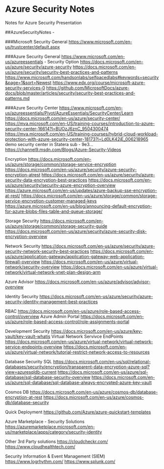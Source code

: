 # Azure Security Notes
Notes for Azure Security Presentation

##AzureSecurityNotes -

###Microsoft Security General
https://www.microsoft.com/en-us/trustcenter/default.aspx

###Azure Security General
https://www.microsoft.com/en-us/azureessentials - Security Option
https://docs.microsoft.com/en-us/azure/security/azure-security
https://docs.microsoft.com/en-us/azure/security/security-best-practices-and-patterns
https://www.microsoft.com/handsonlabs/selfpacedlabs#keywords=security&page=1&sort=Newest
https://www.edx.org/course/microsoft-azure-security-services-0
https://github.com/MicrosoftDocs/azure-docs/blob/master/articles/security/security-best-practices-and-patterns.md

###Azure Security Center
https://www.microsoft.com/en-us/azureessentials/Pivot/AzureEssentials/SecurityCenter/Learn
https://docs.microsoft.com/en-us/azure/security-center/
https://mva.microsoft.com/en-US/training-courses/introduction-to-azure-security-center-16614?l=BUOzJ6znC_9504300474
https://mva.microsoft.com/en-US/training-courses/hybrid-cloud-workload-protection-with-azure-security-center-18173?l=Ld0LK42jE_006218965
demo security center in Statera sub - 9e3...
https://channel9.msdn.com/Blogs/Azure-Security-Videos

Encryption
https://docs.microsoft.com/en-us/azure/storage/common/storage-service-encryption
https://docs.microsoft.com/en-us/azure/security/azure-security-encryption-atrest
https://docs.microsoft.com/en-us/azure/security/azure-security-data-encryption-best-practices
https://docs.microsoft.com/en-us/azure/security/security-azure-encryption-overview
https://azure.microsoft.com/en-us/updates/azure-backup-sse-encryption-at-rest/
https://docs.microsoft.com/en-us/azure/storage/common/storage-service-encryption-customer-managed-keys
https://azure.microsoft.com/en-us/blog/announcing-default-encryption-for-azure-blobs-files-table-and-queue-storage/

Storage Security
https://docs.microsoft.com/en-us/azure/storage/common/storage-security-guide
https://docs.microsoft.com/en-us/azure/security/azure-security-disk-encryption-overview

Network Security
https://docs.microsoft.com/en-us/azure/security/azure-security-network-security-best-practices
https://docs.microsoft.com/en-us/azure/application-gateway/application-gateway-web-application-firewall-overview
https://docs.microsoft.com/en-us/azure/virtual-network/security-overview
https://docs.microsoft.com/en-us/azure/virtual-network/virtual-network-vnet-plan-design-arm

Azure Advisor
https://docs.microsoft.com/en-us/azure/advisor/advisor-overview

Identity Security
https://docs.microsoft.com/en-us/azure/security/azure-security-identity-management-best-practices

RBAC
https://docs.microsoft.com/en-us/azure/role-based-access-control/overview
Azure Admin Portal
https://docs.microsoft.com/en-us/azure/role-based-access-control/role-assignments-portal

Development Security
https://docs.microsoft.com/en-us/azure/key-vault/key-vault-whatis
Virtual Network Servivce EndPoints
https://docs.microsoft.com/en-us/azure/virtual-network/virtual-network-service-endpoints-overview
https://docs.microsoft.com/en-us/azure/virtual-network/tutorial-restrict-network-access-to-resources

Database Security
SQL
https://docs.microsoft.com/en-us/sql/relational-databases/security/encryption/transparent-data-encryption-azure-sql?view=azuresqldb-current
https://docs.microsoft.com/en-us/azure/sql-database/sql-database-security-overview
https://docs.microsoft.com/en-us/azure/sql-database/sql-database-always-encrypted-azure-key-vault

Cosmos DB
https://docs.microsoft.com/en-us/azure/cosmos-db/database-encryption-at-rest
https://docs.microsoft.com/en-us/azure/cosmos-db/database-security

Quick Deployment
https://github.com/Azure/azure-quickstart-templates

Azure Marketplace - Security Solutions
https://azuremarketplace.microsoft.com/en-us/marketplace/apps/category/security-identity

Other 3rd Party solutions
https://cloudcheckr.com/
https://www.cloudhealthtech.com/

Security Information & Event Management (SIEM)
https://www.logrhythm.com/
https://www.splunk.com/

